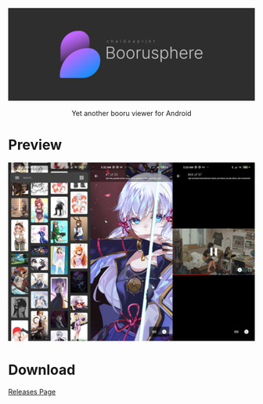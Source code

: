 <center>
    <img src="assets/banner.jpg" alt="boorusphere's banner image"/>
    <p align="center">Yet another booru viewer for Android</p>
</center>

# Preview

<center><img src="assets/preview.jpg" alt="application screenshots"/><br/></center>

# Download

[Releases Page](https://github.com/nullxception/boorusphere/releases)
